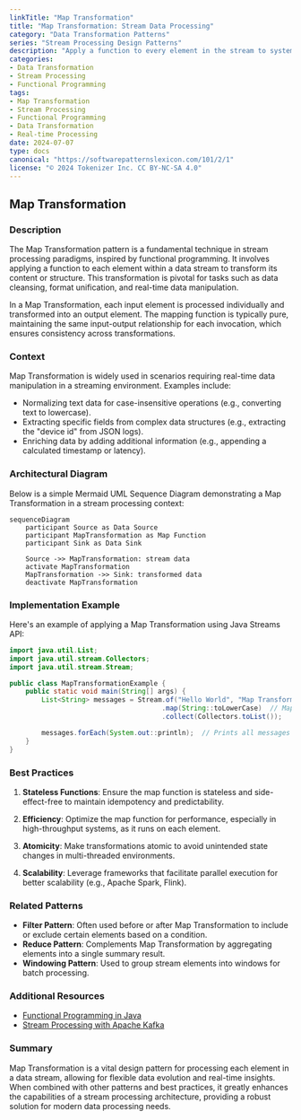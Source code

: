 ```yaml
---
linkTitle: "Map Transformation"
title: "Map Transformation: Stream Data Processing"
category: "Data Transformation Patterns"
series: "Stream Processing Design Patterns"
description: "Apply a function to every element in the stream to systematically transform data, modifying its content or structure."
categories:
- Data Transformation
- Stream Processing
- Functional Programming
tags:
- Map Transformation
- Stream Processing
- Functional Programming
- Data Transformation
- Real-time Processing
date: 2024-07-07
type: docs
canonical: "https://softwarepatternslexicon.com/101/2/1"
license: "© 2024 Tokenizer Inc. CC BY-NC-SA 4.0"
---
```


## Map Transformation

### Description

The Map Transformation pattern is a fundamental technique in stream processing paradigms, inspired by functional programming. It involves applying a function to each element within a data stream to transform its content or structure. This transformation is pivotal for tasks such as data cleansing, format unification, and real-time data manipulation.

In a Map Transformation, each input element is processed individually and transformed into an output element. The mapping function is typically pure, maintaining the same input-output relationship for each invocation, which ensures consistency across transformations.

### Context

Map Transformation is widely used in scenarios requiring real-time data manipulation in a streaming environment. Examples include:

- Normalizing text data for case-insensitive operations (e.g., converting text to lowercase).
- Extracting specific fields from complex data structures (e.g., extracting the "device id" from JSON logs).
- Enriching data by adding additional information (e.g., appending a calculated timestamp or latency).

### Architectural Diagram

Below is a simple Mermaid UML Sequence Diagram demonstrating a Map Transformation in a stream processing context:

```mermaid
sequenceDiagram
    participant Source as Data Source
    participant MapTransformation as Map Function
    participant Sink as Data Sink

    Source ->> MapTransformation: stream data
    activate MapTransformation
    MapTransformation ->> Sink: transformed data
    deactivate MapTransformation
```

### Implementation Example

Here's an example of applying a Map Transformation using Java Streams API:

```java
import java.util.List;
import java.util.stream.Collectors;
import java.util.stream.Stream;

public class MapTransformationExample {
    public static void main(String[] args) {
        List<String> messages = Stream.of("Hello World", "Map Transformation", "Data Stream")
                                      .map(String::toLowerCase)  // Map Transformation to lowercase
                                      .collect(Collectors.toList());

        messages.forEach(System.out::println);  // Prints all messages in lowercase
    }
}
```

### Best Practices

1. **Stateless Functions**: Ensure the map function is stateless and side-effect-free to maintain idempotency and predictability.
   
2. **Efficiency**: Optimize the map function for performance, especially in high-throughput systems, as it runs on each element.

3. **Atomicity**: Make transformations atomic to avoid unintended state changes in multi-threaded environments.

4. **Scalability**: Leverage frameworks that facilitate parallel execution for better scalability (e.g., Apache Spark, Flink).

### Related Patterns

- **Filter Pattern**: Often used before or after Map Transformation to include or exclude certain elements based on a condition.
- **Reduce Pattern**: Complements Map Transformation by aggregating elements into a single summary result.
- **Windowing Pattern**: Used to group stream elements into windows for batch processing.

### Additional Resources

- [Functional Programming in Java](https://www.oreilly.com/library/view/functional-programming-in/9781449365509/)
- [Stream Processing with Apache Kafka](https://www.confluent.io/resources/kafka-streams/)

### Summary

Map Transformation is a vital design pattern for processing each element in a data stream, allowing for flexible data evolution and real-time insights. When combined with other patterns and best practices, it greatly enhances the capabilities of a stream processing architecture, providing a robust solution for modern data processing needs.
